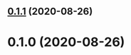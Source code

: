## [0.1.1](https://github.com/kenthuo/javascript-sdk/compare/0.1.0...0.1.1) (2020-08-26)



# 0.1.0 (2020-08-26)



